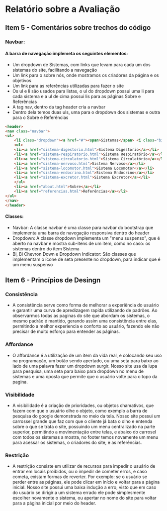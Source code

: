 # Relatório sobre a Avaliação

## Item 5 - Comentários sobre trechos do código

### Navbar:
#### A barra de navegação implemeta os seguintes elementos:
* Um dropdown de Sistemas, com links que levam para cada um dos sistemas do site, facilitando a navegação
* Um link para o sobre nós, onde mostramos os criadores da página e os objetivos
* Um link para as referências utilizadas para fazer o site
* Os ul e li são usados para listas, o ul do dropdown possui uma li para cada sistema e a ul de cima possui lis para as páginas Sobre e Referências
* A tag nav, dentro da tag header cria a navbar
* Dentro dela temos duas uls, uma para o dropdown dos sistemas e outra para o Sobre e Referências
~~~html
<header>
<nav class="navbar">
<ul>
	<li class="dropdown"><a href="#"><span>Sistemas</span> <i class="bi bi-chevron-down dropdown-indicator"></a></i>
	<ul>
	<li><a href="sistema-digestorio.html">Sistema Digestório</a></li>
	<li><a href="sistema-respiratorio.html">Sistema Respiratório</a></li>
	<li><a href="sistema-circulatorio.html">Sistema Circulatório</a></li>
	<li><a href="sistema-nervoso.html">Sistema Nervoso</a></li>
	<li><a href="sistema-locomotor.html">Sistema Locomotor</a></li>
	<li><a href="sistema-endocrino.html">Sistema Endócrino</a></li>
	<li><a href="sistema-excretor.html">Sistema Excretor</a></li>
	</ul>
	<li><a href="about.html">Sobre</a></li>
	<li><a href="referencias.html">Referências</a></li>
</ul>
</nav>
</header>
~~~
#### Classes:
* Navbar: A classe navbar é uma classe para navbar do bootstrap que implementa uma barra de navegação responsiva dentro do header
* Dropdown: A classe dropdown implementa um "menu suspenso", que é aberto na navbar e mostra sub-itens de um item, como no caso: os sistemas dentro do item Sistema
* Bi, Bi Chevron Down e Dropdown Indicator: São classes que implementam o ícone de seta presente no dropdown, para indicar que é um menu suspenso

## Item 6 - Princípios de Desingn

### Consistência
* A consistência serve como forma de melhorar a experiência do usuário e garantir uma curva de apredizagem rapída utilizando de padrões. Ao observarmos todas as paginas do site que abordam os sistemas, o mesmo padrão é mantido, gerando assim uma consistência entre elas, permitindo a melhor experiencia e conforto ao usuário, fazendo ele não precisar de muito esforço para entender as páginas.
### Affordance
* O affordance é a utilização de um item da vida real, e colocando seu uso na programação, um botão sendo apertado, ou uma seta para baixo ao lado de uma palavra fazer um dropdown surgir. Nosso site usa da lupa para pesquisa, uma seta para baixo para dropdown no menu de sistemas e uma oposta que permite que o usuário volte para o topo da pagina.
### Visibilidade
* A visibilidade é a criação de prioridades, ou objetos chamativos, que fazem com que o usuário olhe o objeto, como exemplo a barra de pesquisa do google demonstrada no meio da tela. Nosso site possui um carrossel grande que faz com que o cliente já bata o olho e entenda sobre o que se trata o site, possuindo um menu centralizado na parte superior, permitindo a movimentação entre telas, e abaixo do carrosel com todos os sistemas a mostra, no footer temos novamente um menu para acessar os sistemas, o criadores do site, e as referências.
### Restrição
* A restrição consiste em utilizar de recursos para impedir o usuário de entrar em locais proibidos, ou o impedir de cometer erros, e caso cometa, existam formas de reverter. Por exemplo: se o usuário se perder entre as páginas, ele pode clicar em início e voltar para a página inicial. Nosso site possui uma baixa indução a erro, visto que em caso do usuário se dirigir a um sistema errado ele pode simplesmente escolher novamente o sistema, ou apertar no nome do site para voltar para a página inicial por meio do header.
